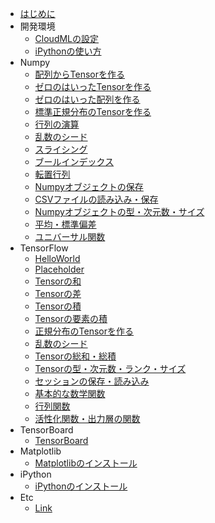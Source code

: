
* [はじめに](README.md)
* 開発環境
	* [CloudMLの設定](cloudml.md)
    * [iPythonの使い方](ipython.md)
* Numpy
    * [配列からTensorを作る](numpy_arrmat.md)
    * [ゼロのはいったTensorを作る](numpy_zerotensor.md)
    * [ゼロのはいった配列を作る](numpy_zeroarray.md)
    * [標準正規分布のTensorを作る](numpy005.md)
    * [行列の演算](numpy006.md)
    * [乱数のシード](numpy007.md)
    * [スライシング](numpy008.md)
    * [ブールインデックス](numpy009.md)
    * [転置行列](numpy010.md)
    * [Numpyオブジェクトの保存](numpy011.md)
    * [CSVファイルの読み込み・保存](numpy012.md)
    * [Numpyオブジェクトの型・次元数・サイズ](numpy013.md)
    * [平均・標準偏差](numpy014.md)
    * [ユニバーサル関数](numpy015.md)
* TensorFlow
    * [HelloWorld](tensorflow002.md)
    * [Placeholder](tensorflow_placeholder.md)
    * [Tensorの和](tensorflow_add.md)
    * [Tensorの差](tensorflow_sub.md)
    * [Tensorの積](tensorflow_matmul.md)
    * [Tensorの要素の積](tensorflow_mul.md)
    * [正規分布のTensorを作る](tensorflow005.md)
    * [乱数のシード](tensorflow006.md)
    * [Tensorの総和・総積](tensorflow007.md)
    * [Tensorの型・次元数・ランク・サイズ](tensorflow008.md)
    * [セッションの保存・読み込み](tensorflow009.md)
    * [基本的な数学関数](tensorflow_math_func.md)
    * [行列関数](tensorflow_matrix_func.md)
    * [活性化関数・出力層の関数](tensorflow_activation_func.md)
* TensorBoard
    * [TensorBoard](tensorboard.md)
* Matplotlib
    * [Matplotlibのインストール](matplotlib.md)
* iPython
    * [iPythonのインストール](ipython.md)
* Etc
    * [Link](link.md)


